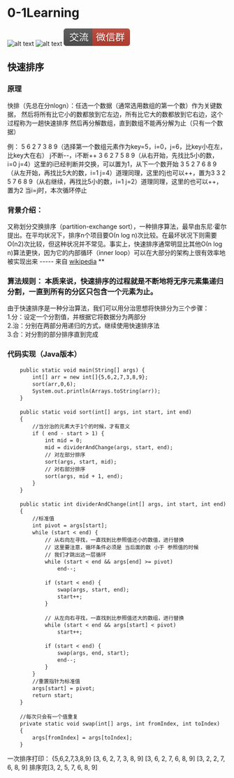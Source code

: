# 0-1Learning

![alt text](../../static/common/svg/luoxiaosheng.svg "公众号")
![alt text](../../static/common/svg/luoxiaosheng_learning.svg "学习")
![alt text](../../static/common/svg/luoxiaosheng_wechat.svg "微信")



## 快速排序

### 原理
快排（先总在分nlogn）：任选一个数据（通常选用数组的第一个数）作为关键数据，
然后将所有比它小的数都放到它左边，所有比它大的数都放到它右边，这个过程称为一趟快速排序
然后再分解数组，直到数组不能再分解为止（只有一个数据）

例：
5 6 2 7 3 8 9（选择第一个数组元素作为key=5，i=0，j=6，比key小在左，比key大在右）
j不断--，i不断++
3 6 2 7 5 8 9（从右开始，先找比5小的数，i=0 j=4）这里的i已经判断并交换，可以置为1，从下一个数开始
3 5 2 7 6 8 9（从左开始，再找比5大的数，i=1 j=4）道理同理，这里的j也可以++，置为3
3 2 5 7 6 8 9（从右继续，再找比5小的数，i=1 j=2）道理同理，这里的也可以++，置为2
当i=j时，本次循环停止

### 背景介绍： 
又称划分交换排序（partition-exchange sort），一种排序算法，最早由东尼·霍尔提出。在平均状况下，排序n个项目要Ο(n log n)次比较。在最坏状况下则需要Ο(n2)次比较，但这种状况并不常见。事实上，快速排序通常明显比其他Ο(n log n)算法更快，因为它的内部循环（inner loop）可以在大部分的架构上很有效率地被实现出来 ----- 来自 [wikipedia](https://zh.wikipedia.org/wiki/%E5%86%92%E6%B3%A1%E6%8E%92%E5%BA%8F)  **

### 算法规则： 本质来说，快速排序的过程就是不断地将无序元素集递归分割，一直到所有的分区只包含一个元素为止。 <br> 
由于快速排序是一种分治算法，我们可以用分治思想将快排分为三个步骤：<br> 
1.分：设定一个分割值，并根据它将数据分为两部分<br> 
2.治：分别在两部分用递归的方式，继续使用快速排序法 <br> 
3.合：对分割的部分排序直到完成 

### 代码实现（Java版本）
```
    public static void main(String[] args) {
        int[] arr = new int[]{5,6,2,7,3,8,9};
        sort(arr,0,6);
        System.out.println(Arrays.toString(arr));
    }

    public static void sort(int[] args, int start, int end)
    {
        //当分治的元素大于1个的时候，才有意义
        if ( end - start > 1) {
            int mid = 0;
            mid = dividerAndChange(args, start, end);
            // 对左部分排序
            sort(args, start, mid);
            // 对右部分排序
            sort(args, mid + 1, end);
        }
    }

    public static int dividerAndChange(int[] args, int start, int end)
    {
        //标准值
        int pivot = args[start];
        while (start < end) {
            // 从右向左寻找，一直找到比参照值还小的数值，进行替换
            // 这里要注意，循环条件必须是 当后面的数 小于 参照值的时候
            // 我们才跳出这一层循环
            while (start < end && args[end] >= pivot)
                end--;

            if (start < end) {
                swap(args, start, end);
                start++;
            }

            // 从左向右寻找，一直找到比参照值还大的数组，进行替换
            while (start < end && args[start] < pivot)
                start++;

            if (start < end) {
                swap(args, end, start);
                end--;
            }
        }
        //重置指针为标准值
        args[start] = pivot;
        return start;
    }

    //每次只会有一个值重复
    private static void swap(int[] args, int fromIndex, int toIndex)
    {
        args[fromIndex] = args[toIndex];
    }
```

一次排序打印：
{5,6,2,7,3,8,9}
[3, 6, 2, 7, 3, 8, 9]
[3, 6, 2, 7, 6, 8, 9]
[3, 2, 2, 7, 6, 8, 9]
排序完[3, 2, 5, 7, 6, 8, 9]

